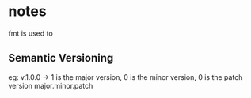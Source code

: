 # notes
fmt is used to 

## Semantic Versioning
eg: v.1.0.0 -> 1 is the major version, 0 is the minor version, 0 is the patch version
major.minor.patch 

